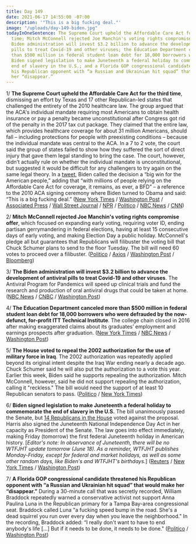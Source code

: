 ```yaml
---
title: Day 149
date: 2021-06-17 14:55:00 -07:00
description: '"This is a big fucking deal."'
image: "/uploads/day-149-biden.jpg"
todayInOneSentence: The Supreme Court upheld the Affordable Care Act for the third
  time; Mitch McConnell rejected Joe Manchin's voting rights compromise offer; the
  Biden administration will invest $3.2 billion to advance the development of antiviral
  pills to treat Covid-19 and other viruses; the Education Department canceled more
  than $500 million in federal student loan debt for 18,000 borrowers who were defrauded;
  Biden signed legislation to make Juneteenth a federal holiday to commemorate the
  end of slavery in the U.S.; and a Florida GOP congressional candidate threatened
  his Republican opponent with “a Russian and Ukrainian hit squad” that would make
  her “disappear.”
---
```


1/ **The Supreme Court upheld the Affordable Care Act for the third time**, dismissing an effort by Texas and 17 other Republican-led states that challenged the entirety of the 2010 healthcare law. The group argued that the ACA's individual mandate requiring most Americans to obtain health insurance or pay a penalty became unconstitutional after Congress got rid of the penalty in the 2017 tax cut package. They claimed that the entire law, which provides healthcare coverage for about 31 million Americans, should fall – including protections for people with preexisting conditions – because the individual mandate was central to the ACA. In a 7 to 2 vote, the court said the group of states failed to show how they suffered the sort of direct injury that gave them legal standing to bring the case. The court, however, didn’t actually rule on whether the individual mandate is unconstitutional, but suggested it would be difficult for any challengers to try again on the same legal theory. In a [tweet](https://twitter.com/POTUS/status/1405551328877744129), Biden called the decision a “big win for the American people,” adding that “with millions of people relying on the Affordable Care Act for coverage, it remains, as ever, a BFD” – a reference to the 2010 ACA signing ceremony where Biden turned to Obama and said: “This is a big fucking deal.” ([New York Times](https://www.nytimes.com/2021/06/17/us/obamacare-supreme-court.html) / [Washington Post](https://www.washingtonpost.com/politics/courts_law/affordable-care-act-survives-third-supreme-court-challenge-as-case-from-trump-administration-and-gop-led-states-is-rejected/2021/06/17/1d800dce-cf6f-11eb-8cd2-4e95230cfac2_story.html) / [Associated Press](https://apnews.com/article/supreme-court-dismisses-obamacare-challenge-67cc2e9604a70b1b329c5f3b4177a688) / [Wall Street Journal](https://www.wsj.com/articles/supreme-court-leaves-affordable-care-act-intact-11623938948) / [NPR](https://www.npr.org/2021/06/17/988837265/obamacare-wins-for-the-3rd-time-at-the-supreme-court) / [Politico](https://www.politico.com/news/2021/06/17/supreme-court-obamacare-decision-494990) / [NBC News](https://www.nbcnews.com/politics/supreme-court/supreme-court-spares-obamacare-gop-challenge-n1271140) / [CNN](https://www.cnn.com/2021/06/17/politics/supreme-court-affordable-care-act-obamacare/index.html))

2/ **Mitch McConnell rejected Joe Manchin's voting rights compromise offer**, which focused on expanding early voting, requiring voter ID, ending partisan gerrymandering in federal elections, having at least 15 consecutive days of early voting, and making Election Day a public holiday. McConnell's pledge all but guarantees that Republicans will filibuster the voting bill that Chuck Schumer plans to send to the floor Tuesday. The bill will need 60 votes to proceed over a filibuster. ([Politico](https://www.politico.com/news/2021/06/17/gop-manchin-election-compromise-495023) / [Axios](https://www.axios.com/mcconnell-manchin-voting-rights-ae7a815a-e1c1-48f0-b5bf-6c063e3ded92.html) / [Washington Post](https://www.washingtonpost.com/politics/voting-manchin-abrams/2021/06/17/986b984c-cf82-11eb-8014-2f3926ca24d9_story.html) / [Bloomberg](https://www.bloomberg.com/news/articles/2021-06-17/schumer-set-to-challenge-gop-with-vote-to-advance-election-bill))

3/ **The Biden administration will invest $3.2 billion to advance the development of antiviral pills to treat Covid-19 and other viruses**. The Antiviral Program for Pandemics will speed up clinical trials and fund the research and production of oral antiviral drugs that could be taken at home. ([NBC News](https://www.nbcnews.com/politics/white-house/biden-administration-announces-3-2-billion-antiviral-development-n1271174) / [CNBC](https://www.cnbc.com/2021/06/17/biden-administration-to-spend-3point2-billion-on-antiviral-pills-for-covid.html) / [Washington Post](https://www.washingtonpost.com/health/2021/06/17/drugs-for-covid/))

4/ **The Education Department canceled more than $500 million in federal student loan debt for 18,000 borrowers who were defrauded by the now-defunct, for-profit ITT Technical Institute**. The college chain closed in 2016 after making exaggerated claims about its graduates’ employment and earnings prospects after graduation. ([New York Times](https://www.nytimes.com/2021/06/16/business/student-loans-canceled-itt.html) / [NBC News](https://www.nbcnews.com/politics/politics-news/biden-administration-grants-loan-relief-former-profit-college-students-n1270985) / [Washington Post](https://www.washingtonpost.com/education/2021/06/16/itt-tech-debt-relief-biden/))

5/ **The House voted to repeal the 2002 authorization for the use of military force in Iraq**. The 2002 authorization was repeatedly applied beyond its original intent despite the Iraq War ending nearly a decade ago. Chuck Schumer said he will also put the authorization to a vote this year. Earlier this week, Biden said he supports repealing the authorization. Mitch McConnell, however, said he did not support repealing the authorization, calling it "reckless." The bill would need the support of at least 10 Republican senators to pass. ([Politico](https://www.politico.com/news/2021/06/17/2002-iraq-war-authorization-repealed-494997) / [New York Times](https://www.nytimes.com/live/2021/06/17/us/joe-biden/the-house-votes-to-repeal-the-2002-authorization-for-the-invasion-of-iraq))

6/ **Biden signed legislation to make Juneteenth a federal holiday to commemorate the end of slavery in the U.S.** The bill unanimously passed the Senate, but [14 Republicans in the House](https://www.nytimes.com/2021/06/17/us/republicans-against-juneteenth.html) voted against the proposal. Harris also signed the Juneteenth National Independence Day Act in her capacity as President of the Senate. The law goes into effect immediately, making Friday (tomorrow) the first federal Juneteenth holiday in American history. \[*Editor's note: In observance of Juneteenth, there will be no WTFJHT update tomorrow (June 18). As a reminder, WTFJHT publishes Monday-Friday, except for federal and market holidays, as well as some other random days, like Biden's and WTFJHT's birthdays.*\] ([Reuters](https://www.reuters.com/world/us/biden-sign-juneteenth-bill-creating-holiday-marking-us-slaverys-end-2021-06-17/) / [New York Times](https://www.nytimes.com/live/2021/06/17/us/joe-biden#biden-juneteenth-holiday) / [Washington Post](https://www.washingtonpost.com/politics/2021/06/17/joe-biden-live-updates/#link-26MLYSURUFEUVJZKW3PAXRKPS4))

7/ **A Florida GOP congressional candidate threatened his Republican opponent with “a Russian and Ukrainian hit squad” that would make her “disappear.”** During a 30-minute call that was secretly recorded, William Braddock repeatedly warned a conservative activist not support Anna Paulina Luna in the Republican primary for a Tampa Bay-area congressional seat. Braddock called Luna "a fucking speed bump in the road. She's a dead squirrel you run over every day when you leave the neighborhood." In the recording, Braddock added: “I really don't want to have to end anybody's life  \[...\] But if it needs to be done, it needs to be done." ([Politico](https://www.politico.com/news/2021/06/17/secret-recording-florida-republican-threat-hit-squad-494976) / [Washington Post](https://www.washingtonpost.com/politics/2021/06/17/florida-republican-hitsquad-luna-braddock/))